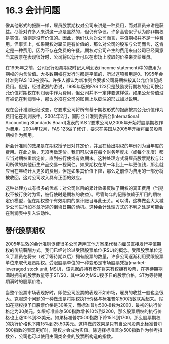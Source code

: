 # 16.3 会计问题

像其他形式的报酬一样，雇员股票期权对公司来讲是一种费用，而对雇员来讲是获益。尽管对许多人来讲这一点是显然的，但仍有争议。许多高管似乎认为除非期权是实值，否则是没有价值的。因此，他们认为对公司而言，平值期权并不是一种费用。但事实上，如果期权对雇员是有价值的，那么对公司的股东与公司而言，这肯定是一种费用，因为不存在免费的午餐。期权对公司产生的费用来自公司已经同意当其股票在表现很好时，公司将以低于可以在市场上收取的价格来卖给雇员。

在1995年之前，公司发行股票期权时记入利润表(income statement)中的费用为期权的内含价值。大多数期权在发行时都是平值的，所以这项费用是0。1995年会计准则FAS 123被颁布。许多人都认为新准则会要求公司将期权按其公允价值记成费用。但是，经过激烈的游说，1995年版的FAS 123只是鼓励发行期权的公司按公允价值将期权在利润表中作为费用，但公司并不一定非要这样做。如果公允价值没有被记在利润表中，那么必须在公司的账目上以脚注的形式加以说明。

现在会计准则已经改变，它要求公司将所有基于期权形式的报酬按其公允价值作为费用记在利润表中。2004年2月，国际会计准则委员会(International Accounting Standards Board)发表的IAS 2要求公司从2005年开始将股票期权作为费用。2004年12月，FAS 123做了修订，要求在美国从2005年开始将雇员股票期权作为费用。


新会计准则的效果是在期权授予日对其定价，并且在给出期权的年份列为当年度的费用。在此之后，无须再做定价。我们可以讲在每个财务年度末（或每个季度）都应当对期权重新定价，直到被行使或有效期末。这种处理方式将雇员股票期权与公司所做的其他衍生产品交易一视同仁。如果期权在某一年比上一年更值钱，那么就应当在年终计入更多的费用，但是如果其价值下降，那么之前作为费用的一部分将被收回，这对公司收入具有正面的效应。

这种处理方式有很多的优点：对公司账目的累计效果反映了期权的真正费用（当期权不被行使时为零，被行使时是期权的收益）。尽管每年的记账依赖于所用的期权定价模型，但在期权整个有效期内的累计账目与此无关。可以讲，这样做会大大减少公司进行如本章所述的倒填日期的动机。这种会计处理方式的不利之处是可能会在利润表中引入波动性。


## 替代股票期权

2005年生效的会计准则促使很多公司选用其他方案来代替向雇员直接发行平值期权的传统薪酬方式。我们已经讨论过受限股票单位(RSU)的概念。受限股票单位定义了雇员在将来（过了等待期以后）拥有股票的数量，许多公司逐渐利用受限股票单位来取代雇员期权。受限股票单位的一种变形是市场股票凭据(market-leveraged stock unit, MSU)，该凭据的持有者在将来有权拥有股票，在等待期期满时拥有的股票数量等于ST/S0，其中S0为MSU授予日的股票价格，ST为等待期期满时的股票价格。

当整个股票市场表现好时，即使公司股票的表现不如市场，雇员的收益一般也会很大。克服这个问题的一种做法是将期权执行价格与标准普尔500指数联系起来。假如在期权授予日股票价格是30美元，而标准普尔500指数为2000，最初的执行价格定为30美元。如果标准普尔500指数增长10%到2200，那么股票期权的执行价格也上涨10%到33美元。如果标准普尔500指数下降15%到1700，那么股票期权的执行价格也下降15%到25.50美元。这样做的效果是只有当公司股票比标准普尔500指数的表现更好时，期权才会成为实值。除选择标准普尔500指数作为参考指数外，公司也可以使用由同类企业的股票所构造的指数。